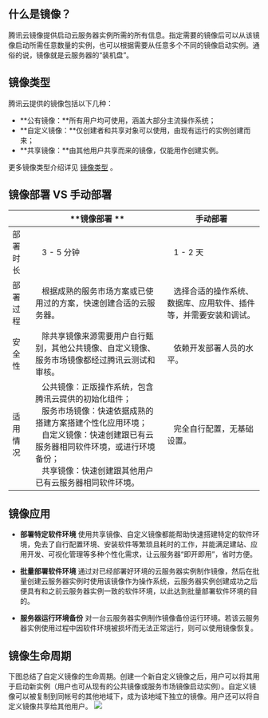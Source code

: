 ## 什么是镜像？
腾讯云镜像提供启动云服务器实例所需的所有信息。指定需要的镜像后可以从该镜像启动所需任意数量的实例，也可以根据需要从任意多个不同的镜像启动实例。通俗的说，镜像就是云服务器的“装机盘”。

## 镜像类型
腾讯云提供的镜像包括以下几种：

- **公有镜像：**所有用户均可使用，涵盖大部分主流操作系统；
- **自定义镜像：**仅创建者和共享对象可以使用，由现有运行的实例创建而来；
- **共享镜像：**由其他用户共享而来的镜像，仅能用作创建实例。

更多镜像类型介绍详见 [镜像类型](/doc/product/213/4941) 。

## 镜像部署 VS 手动部署

| |**镜像部署 **|**手动部署** |
| ------|------ |------ |
|部署时长|&nbsp;&nbsp;&nbsp;3 - 5 分钟|&nbsp;&nbsp;&nbsp;1 - 2 天|
|部署过程|&nbsp;&nbsp;&nbsp;根据成熟的服务市场方案或已使用过的方案，快速创建合适的云服务器。|&nbsp;&nbsp;&nbsp;选择合适的操作系统、数据库、应用软件、插件等，并需要安装和调试。|
|安全性|&nbsp;&nbsp;&nbsp;除共享镜像来源需要用户自行甄别，其他公共镜像、自定义镜像、服务市场镜像都经过腾讯云测试和审核。|&nbsp;&nbsp;&nbsp;依赖开发部署人员的水平。|
|适用情况|&nbsp;&nbsp;&nbsp;公共镜像：正版操作系统，包含腾讯云提供的初始化组件；<br>&nbsp;&nbsp;&nbsp;服务市场镜像：快速依据成熟的搭建方案搭建个性化应用环境；<br>&nbsp;&nbsp;&nbsp;自定义镜像：快速创建跟已有云服务器相同软件环境，或进行环境备份；<br>&nbsp;&nbsp;&nbsp;共享镜像：快速创建跟其他用户已有云服务器相同软件环境。| &nbsp;&nbsp;&nbsp;完全自行配置，无基础设置。|

## 镜像应用
 - **部署特定软件环境**
使用共享镜像、自定义镜像都能帮助快速搭建特定的软件环境，免去了自行配置环境、安装软件等繁琐且耗时的工作，并能满足建站、应用开发、可视化管理等多种个性化需求，让云服务器“即开即用”，省时方便。

 - **批量部署软件环境**
通过对已经部署好环境的云服务器实例制作镜像，然后在批量创建云服务器实例时使用该镜像作为操作系统，云服务器实例创建成功之后便具有和之前云服务器实例一致的软件环境，以此达到批量部署软件环境的目的。

 - **服务器运行环境备份**
对一台云服务器实例制作镜像备份运行环境。若该云服务器实例使用过程中因软件环境被损坏而无法正常运行，则可以使用镜像恢复。

## 镜像生命周期

下图总结了自定义镜像的生命周期。创建一个新自定义镜像之后，用户可以将其用于启动新实例（用户也可从现有的公共镜像或服务市场镜像启动实例）。自定义镜像可以被复制到同帐号的其他地域下，成为该地域下独立的镜像。用户还可以将自定义镜像共享给其他用户。
![](https://mc.qcloudimg.com/static/img/796e37b9837f2b102c4beaa45e9c13ca/image.png)


